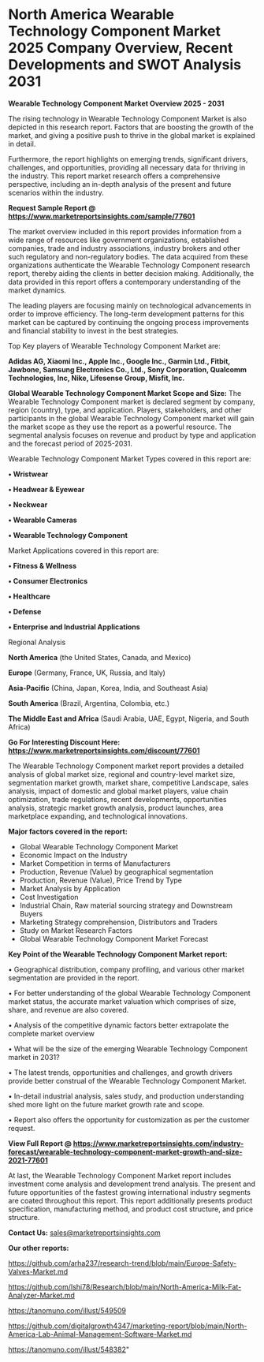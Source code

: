 # North America Wearable Technology Component Market 2025 Company Overview, Recent Developments and SWOT Analysis 2031

<Strong> Wearable Technology Component Market Overview 2025 - 2031</strong>

The rising technology in Wearable Technology Component Market is also depicted in this research report. Factors that are boosting the growth of the market, and giving a positive push to thrive in the global market is explained in detail.

Furthermore, the report highlights on emerging trends, significant drivers, challenges, and opportunities, providing all necessary data for thriving in the industry. This report market research offers a comprehensive perspective, including an in-depth analysis of the present and future scenarios within the industry.

<strong>Request Sample Report @ <a href=https://www.marketreportsinsights.com/sample/77601>https://www.marketreportsinsights.com/sample/77601</a></strong>

The market overview included in this report provides information from a wide range of resources like government organizations, established companies, trade and industry associations, industry brokers and other such regulatory and non-regulatory bodies. The data acquired from these organizations authenticate the Wearable Technology Component research report, thereby aiding the clients in better decision making. Additionally, the data provided in this report offers a contemporary understanding of the market dynamics.

The leading players are focusing mainly on technological advancements in order to improve efficiency. The long-term development patterns for this market can be captured by continuing the ongoing process improvements and financial stability to invest in the best strategies.

Top Key players of Wearable Technology Component Market are:

<strong>Adidas AG, Xiaomi Inc., Apple Inc., Google Inc., Garmin Ltd., Fitbit, Jawbone, Samsung Electronics Co., Ltd., Sony Corporation, Qualcomm Technologies, Inc, Nike, Lifesense Group, Misfit, Inc.</strong>

<strong><b>Global Wearable Technology Component Market Scope and Size:</b></strong>
The Wearable Technology Component market is declared segment by company, region (country), type, and application. Players, stakeholders, and other participants in the global Wearable Technology Component market will gain the market scope as they use the report as a powerful resource. The segmental analysis focuses on revenue and product by type and application and the forecast period of 2025-2031.

Wearable Technology Component Market Types covered in this report are:

<strong>• Wristwear

• Headwear & Eyewear

• Neckwear

• Wearable Cameras

• Wearable Technology Component</strong>

Market Applications covered in this report are:

<strong>• Fitness & Wellness

• Consumer Electronics

• Healthcare

• Defense

• Enterprise and Industrial Applications</strong> 

Regional Analysis

<strong>North America</strong> (the United States, Canada, and Mexico)

<strong>Europe</strong> (Germany, France, UK, Russia, and Italy)

<strong>Asia-Pacific</strong> (China, Japan, Korea, India, and Southeast Asia)

<strong>South America</strong> (Brazil, Argentina, Colombia, etc.)

<strong>The Middle East and Africa</strong> (Saudi Arabia, UAE, Egypt, Nigeria, and South Africa)

<strong>Go For Interesting Discount Here: <a href=https://www.marketreportsinsights.com/discount/77601>https://www.marketreportsinsights.com/discount/77601</a></strong>

The Wearable Technology Component market report provides a detailed analysis of global market size, regional and country-level market size, segmentation market growth, market share, competitive Landscape, sales analysis, impact of domestic and global market players, value chain optimization, trade regulations, recent developments, opportunities analysis, strategic market growth analysis, product launches, area marketplace expanding, and technological innovations.

<strong><b>Major factors covered in the report:</b></strong>
<ul>
  <li>Global Wearable Technology Component Market </li>
  <li>Economic Impact on the Industry</li>
  <li>Market Competition in terms of Manufacturers</li>
  <li>Production, Revenue (Value) by geographical segmentation</li>
  <li>Production, Revenue (Value), Price Trend by Type</li>
  <li>Market Analysis by Application</li>
  <li>Cost Investigation</li>
  <li>Industrial Chain, Raw material sourcing strategy and Downstream Buyers</li>
  <li>Marketing Strategy comprehension, Distributors and Traders</li>
  <li>Study on Market Research Factors</li>
  <li>Global Wearable Technology Component Market Forecast</li>
</ul>

<strong><b>Key Point of the Wearable Technology Component Market report:</b></strong>

• Geographical distribution, company profiling, and various other market segmentation are provided in the report.

• For better understanding of the global Wearable Technology Component market status, the accurate market valuation which comprises of size, share, and revenue are also covered.

• Analysis of the competitive dynamic factors better extrapolate the complete market overview

• What will be the size of the emerging Wearable Technology Component market in 2031?

• The latest trends, opportunities and challenges, and growth drivers provide better construal of the Wearable Technology Component Market.

• In-detail industrial analysis, sales study, and production understanding shed more light on the future market growth rate and scope.

• Report also offers the opportunity for customization as per the customer request.

<strong><b>View Full Report @ <a href=https://www.marketreportsinsights.com/industry-forecast/wearable-technology-component-market-growth-and-size-2021-77601>https://www.marketreportsinsights.com/industry-forecast/wearable-technology-component-market-growth-and-size-2021-77601</a></b></strong>


At last, the Wearable Technology Component Market report includes investment come analysis and development trend analysis. The present and future opportunities of the fastest growing international industry segments are coated throughout this report. This report additionally presents product specification, manufacturing method, and product cost structure, and price structure.

<strong>Contact Us:</strong>
sales@marketreportsinsights.com

<strong>Our other reports:</strong>

<a href=https://github.com/arha237/research-trend/blob/main/Europe-Safety-Valves-Market.md>https://github.com/arha237/research-trend/blob/main/Europe-Safety-Valves-Market.md</a>

<a href=https://github.com/Ishi78/Research/blob/main/North-America-Milk-Fat-Analyzer-Market.md>https://github.com/Ishi78/Research/blob/main/North-America-Milk-Fat-Analyzer-Market.md</a>

<a href=https://tanomuno.com/illust/549509>https://tanomuno.com/illust/549509</a>

<a href=https://github.com/digitalgrowth4347/marketing-report/blob/main/North-America-Lab-Animal-Management-Software-Market.md>https://github.com/digitalgrowth4347/marketing-report/blob/main/North-America-Lab-Animal-Management-Software-Market.md</a>

<a href=https://tanomuno.com/illust/548382>https://tanomuno.com/illust/548382</a>"
